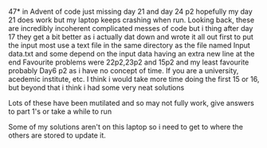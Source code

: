 47* in Advent of code just missing day 21 and day 24 p2 hopefully my day 21 does work but my laptop keeps crashing when run. Looking back, these are incredibly incoherent 
complicated messes of code but i thing after day 17 they get a bit better as i actually dat down and wrote it all out first
to put the input most use a text file in the same directory as the file named Input data.txt and some depend on the input data having an extra new line at the end
Favourite problems were 22p2,23p2 and 15p2 and my least favourite probably Day6 p2 as i have no concept of time.
If you are a university, acedemic institute, etc. I think i would take more time doing the first 15 or 16, but beyond that i think i had some very neat solutions

Lots of these have been mutilated and so may not fully work, give answers to part 1's or take a while to run

Some of my solutions aren't on this laptop so i need to get to where the others are stored to update it.
